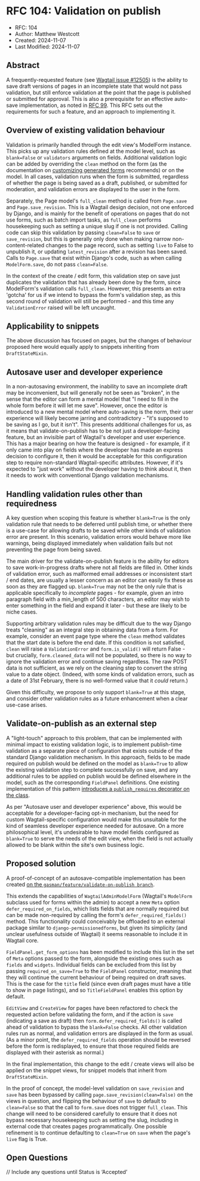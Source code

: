 # RFC 104: Validation on publish

* RFC: 104
* Author: Matthew Westcott
* Created: 2024-11-07
* Last Modified: 2024-11-07

## Abstract

A frequently-requested feature (see [Wagtail issue #12505](https://github.com/wagtail/wagtail/issues/12505)) is the ability to save draft versions of pages in an incomplete state that would not pass validation, but still enforce validation at the point that the page is published or submitted for approval. This is also a prerequisite for an effective auto-save implementation, as noted in [RFC 99](https://github.com/wagtail/rfcs/pull/99). This RFC sets out the requirements for such a feature, and an approach to implementing it.

## Overview of existing validation behaviour

Validation is primarily handled through the edit view's ModelForm instance. This picks up any validation rules defined at the model level, such as `blank=False` or `validators` arguments on fields. Additional validation logic can be added by overriding the `clean` method on the form (as the documentation on [customizing generated forms](https://docs.wagtail.org/en/stable/advanced_topics/customisation/page_editing_interface.html#customizing-generated-forms) recommends) or on the model. In all cases, validation runs when the form is submitted, regardless of whether the page is being saved as a draft, published, or submitted for moderation, and validation errors are displayed to the user in the form.

Separately, the Page model's `full_clean` method is called from `Page.save` and `Page.save_revision`. This is a Wagtail design decision, not one enforced by Django, and is mainly for the benefit of operations on pages that do not use forms, such as batch import tasks, as `full_clean` performs housekeeping such as setting a unique slug if one is not provided. Calling code can skip this validation by passing `clean=False` to `save` or `save_revision`, but this is generally only done when making narrow non-content-related changes to the page record, such as setting `live` to False to unpublish it, or updating `latest_revision` after a revision has been saved. Calls to `Page.save` that exist within Django's code, such as when calling `ModelForm.save`, do not pass `clean=False`.

In the context of the create / edit form, this validation step on save just duplicates the validation that has already been done by the form, since ModelForm's validation calls `full_clean`. However, this presents an extra 'gotcha' for us if we intend to bypass the form's validation step, as this second round of validation will still be performed - and this time any `ValidationError` raised will be left uncaught.

## Applicability to snippets

The above discussion has focused on pages, but the changes of behaviour proposed here would equally apply to snippets inheriting from `DraftStateMixin`.

## Autosave user and developer experience

In a non-autosaving environment, the inability to save an incomplete draft may be inconvenient, but will generally not be seen as "broken", in the sense that the editor can form a mental model that "I need to fill in the whole form before it will let me save". However, once the editor is introduced to a new mental model where auto-saving is the norm, their user experience will likely become jarring and contradictory - "it's supposed to be saving as I go, but it isn't". This presents additional challenges for us, as it means that validate-on-publish has to be not just a developer-facing feature, but an invisible part of Wagtail's developer and user experience. This has a major bearing on how the feature is designed - for example, if it only came into play on fields where the developer has made an express decision to configure it, then it would be acceptable for this configuration step to require non-standard Wagtail-specific attributes. However, if it's expected to "just work" without the developer having to think about it, then it needs to work with conventional Django validation mechanisms.

## Handling validation rules other than requiredness

A key question when scoping this feature is whether `blank=True` is the only validation rule that needs to be deferred until publish time, or whether there is a use-case for allowing drafts to be saved while other kinds of validation error are present. In this scenario, validation errors would behave more like warnings, being displayed immediately when validation fails but not preventing the page from being saved.

The main driver for the validate-on-publish feature is the ability for editors to save work-in-progress drafts where not all fields are filled in. Other kinds of validation error, such as malformed email addresses or inconsistent start / end dates, are usually a lesser concern as an editor can easily fix these as soon as they are flagged up. `blank=True` may not be the only rule that is applicable specifically to _incomplete_ pages - for example, given an intro paragraph field with a min_length of 500 characters, an editor may wish to enter something in the field and expand it later - but these are likely to be niche cases.

Supporting arbitrary validation rules may be difficult due to the way Django treats "cleaning" as an integral step in obtaining data from a form. For example, consider an event page type where the `clean` method validates that the start date is before the end date. If this condition is not satisfied, `clean` will raise a `ValidationError` and `form.is_valid()` will return False - but crucially, `form.cleaned_data` will not be populated, so there is no way to ignore the validation error and continue saving regardless. The raw POST data is not sufficient, as we rely on the cleaning step to convert the string value to a date object. (Indeed, with some kinds of validation errors, such as a date of 31st February, there is no well-formed value that it _could_ return.)

Given this difficulty, we propose to only support `blank=True` at this stage, and consider other validation rules as a future enhancement when a clear use-case arises.

## Validate-on-publish as an external step

A "light-touch" approach to this problem, that can be implemented with minimal impact to existing validation logic, is to implement publish-time validation as a separate piece of configuration that exists outside of the standard Django validation mechanism. In this approach, fields to be made required on publish would be defined on the model as `blank=True` to allow the existing validation step to complete successfully on save, and any additional rules to be applied on publish would be defined elsewhere in the model, such as the corresponding `FieldPanel` definitions. One existing implementation of this pattern [introduces a `publish_requires` decorator on the class](https://gist.github.com/thibaudcolas/e1cd014ed0c02b46993b1c4a4e134d9b).

As per "Autosave user and developer experience" above, this would be acceptable for a developer-facing opt-in mechanism, but the need for custom Wagtail-specific configuration would make this unsuitable for the kind of seamless developer experience needed for autosave. On a more philosophical level, it's undesirable to have model fields configured as `blank=True` to serve the needs of the edit view, when the field is not actually allowed to be blank within the site's own business logic.

## Proposed solution

A proof-of-concept of an autosave-compatible implementation has been created [on the `gasman/feature/validate-on-publish branch`](https://github.com/gasman/wagtail/commit/f1ab76d87788a8c52d36b644abe9461b7e3db472).

This extends the capabilities of `WagtailAdminModelForm` (Wagtail's `ModelForm` subclass used for forms within the admin) to accept a new `Meta` option `defer_required_on_fields`, which lists fields that are normally required but can be made non-required by calling the form's `defer_required_fields()` method. This functionality could conceivably be offloaded to an external package similar to `django-permissionedforms`, but given its simplicity (and unclear usefulness outside of Wagtail) it seems reasonable to include it in Wagtail core.

`FieldPanel.get_form_options` has been modified to include this list in the set of `Meta` options passed to the form, alongside the existing ones such as `fields` and `widgets`. Individual fields can be excluded from this list by passing `required_on_save=True` to the `FieldPanel` constructor, meaning that they will continue the current behaviour of being required on draft saves. This is the case for the `title` field (since even draft pages must have a title to show in page listings), and so `TitleFieldPanel` enables this option by default.

`EditView` and `CreateView` for pages have been refactored to check the requested action before validating the form, and if the action is `save` (indicating a save as draft) then `form.defer_required_fields()` is called ahead of validation to bypass the `blank=False` checks. All other validation rules run as normal, and validation errors are displayed in the form as usual. (As a minor point, the `defer_required_fields` operation should be reversed before the form is redisplayed, to ensure that those required fields are displayed with their asterisk as normal.)

In the final implementation, this change to the edit / create views will also be applied on the snippet views, for snippet models that inherit from `DraftStateMixin`.

In the proof of concept, the model-level validation on `save_revision` and `save` has been bypassed by calling `page.save_revision(clean=False)` on the views in question, and flipping the behaviour of `save` to default to `clean=False` so that the call to `form.save` does not trigger `full_clean`. This change will need to be considered carefully to ensure that it does not bypass necessary housekeeping such as setting the slug, including in external code that creates pages programmatically. One possible refinement is to continue defaulting to `clean=True` on `save` when the page's `live` flag is True.


## Open Questions

// Include any questions until Status is ‘Accepted’
